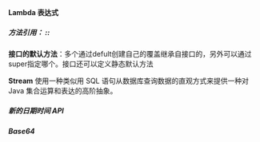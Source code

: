 **Lambda 表达式**

##### 方法引用： **::** 

**接口的默认方法**：多个通过defult创建自己的覆盖继承自接口的，另外可以通过super指定哪个。接口还可以定义静态默认方法

**Stream** 使用一种类似用 SQL 语句从数据库查询数据的直观方式来提供一种对 Java 集合运算和表达的高阶抽象。

##### 新的日期时间 API

##### Base64